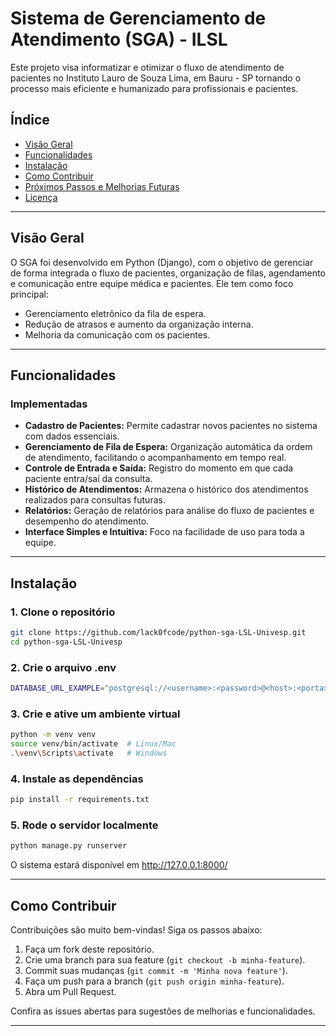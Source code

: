 # Sistema de Gerenciamento de Atendimento (SGA) - ILSL 

Este projeto visa informatizar e otimizar o fluxo de atendimento de pacientes no Instituto Lauro de Souza Lima, em Bauru - SP tornando o processo mais eficiente e humanizado para profissionais e pacientes.

## Índice

- [Visão Geral](#visão-geral)
- [Funcionalidades](#funcionalidades)
- [Instalação](#instalação)
- [Como Contribuir](#como-contribuir)
- [Próximos Passos e Melhorias Futuras](#próximos-passos-e-melhorias-futuras)
- [Licença](#licença)

---

## Visão Geral

O SGA foi desenvolvido em Python (Django), com o objetivo de gerenciar de forma integrada o fluxo de pacientes, organização de filas, agendamento e comunicação entre equipe médica e pacientes. Ele tem como foco principal:

- Gerenciamento eletrônico da fila de espera.
- Redução de atrasos e aumento da organização interna.
- Melhoria da comunicação com os pacientes.

---

## Funcionalidades

### Implementadas

- **Cadastro de Pacientes:** Permite cadastrar novos pacientes no sistema com dados essenciais.
- **Gerenciamento de Fila de Espera:** Organização automática da ordem de atendimento, facilitando o acompanhamento em tempo real.
- **Controle de Entrada e Saída:** Registro do momento em que cada paciente entra/saí da consulta.
- **Histórico de Atendimentos:** Armazena o histórico dos atendimentos realizados para consultas futuras.
- **Relatórios:** Geração de relatórios para análise do fluxo de pacientes e desempenho do atendimento.
- **Interface Simples e Intuitiva:** Foco na facilidade de uso para toda a equipe.

---

## Instalação

### 1. Clone o repositório

```bash
git clone https://github.com/lack0fcode/python-sga-LSL-Univesp.git
cd python-sga-LSL-Univesp
```

### 2. Crie o arquivo .env

```bash
DATABASE_URL_EXAMPLE="postgresql://<username>:<password>@<host>:<porta>/<database>?sslmode=require"
```

### 3. Crie e ative um ambiente virtual

```bash
python -m venv venv
source venv/bin/activate  # Linux/Mac
.\venv\Scripts\activate   # Windows
```

### 4. Instale as dependências

```bash
pip install -r requirements.txt
```

### 5. Rode o servidor localmente

```bash
python manage.py runserver
```

O sistema estará disponível em http://127.0.0.1:8000/

---

## Como Contribuir

Contribuições são muito bem-vindas! Siga os passos abaixo:

1. Faça um fork deste repositório.
2. Crie uma branch para sua feature (`git checkout -b minha-feature`).
3. Commit suas mudanças (`git commit -m 'Minha nova feature'`).
4. Faça um push para a branch (`git push origin minha-feature`).
5. Abra um Pull Request.

Confira as issues abertas para sugestões de melhorias e funcionalidades.

---
